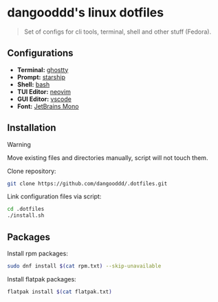 # **dangooddd's** linux dotfiles

> Set of configs for cli tools, terminal, shell and other stuff (Fedora).

## Configurations 

- **Terminal:** [ghostty](https://github.com/ghostty-org/ghostty)
- **Prompt:** [starship](https://github.com/starship/starship)
- **Shell:** [bash](https://www.gnu.org/software/bash/)
- **TUI Editor:** [neovim](https://github.com/neovim/neovim)
- **GUI Editor:** [vscode](https://github.com/microsoft/vscode)
- **Font:** [JetBrains Mono](https://github.com/JetBrains/JetBrainsMono)

## Installation

> [!Warning]
> Move existing files and directories manually, script will not touch them.

Clone repository:

```sh
git clone https://github.com/dangooddd/.dotfiles.git
```

Link configuration files via script:

```sh
cd .dotfiles
./install.sh
```

## Packages

Install rpm packages:

```sh
sudo dnf install $(cat rpm.txt) --skip-unavailable
```

Install flatpak packages:

```sh
flatpak install $(cat flatpak.txt)
```
